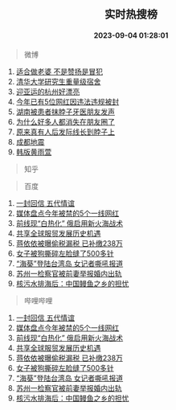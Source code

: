 <div align="center"><h2>实时热搜榜</h2><h4>2023-09-04 01:28:01</h4></div>

> 微博  

1. [适合做老婆 不是赞扬是冒犯](https://s.weibo.com/weibo?q=%E9%80%82%E5%90%88%E5%81%9A%E8%80%81%E5%A9%86%20%E4%B8%8D%E6%98%AF%E8%B5%9E%E6%89%AC%E6%98%AF%E5%86%92%E7%8A%AF&t=31&band_rank=1&Refer=top)<br />
2. [清华大学研究生重量级宿舍](https://s.weibo.com/weibo?q=%E6%B8%85%E5%8D%8E%E5%A4%A7%E5%AD%A6%E7%A0%94%E7%A9%B6%E7%94%9F%E9%87%8D%E9%87%8F%E7%BA%A7%E5%AE%BF%E8%88%8D&t=31&band_rank=2&Refer=top)<br />
3. [迎亚运的杭州好漂亮](https://s.weibo.com/weibo?q=%23%E8%BF%8E%E4%BA%9A%E8%BF%90%E7%9A%84%E6%9D%AD%E5%B7%9E%E5%A5%BD%E6%BC%82%E4%BA%AE%23&t=31&band_rank=3&Refer=top)<br />
4. [今年已有5位网红因违法违规被封](https://s.weibo.com/weibo?q=%23%E4%BB%8A%E5%B9%B4%E5%B7%B2%E6%9C%895%E4%BD%8D%E7%BD%91%E7%BA%A2%E5%9B%A0%E8%BF%9D%E6%B3%95%E8%BF%9D%E8%A7%84%E8%A2%AB%E5%B0%81%23&t=31&band_rank=4&Refer=top)<br />
5. [湖南被患者抹脖子牙医朋友发声](https://s.weibo.com/weibo?q=%23%E6%B9%96%E5%8D%97%E8%A2%AB%E6%82%A3%E8%80%85%E6%8A%B9%E8%84%96%E5%AD%90%E7%89%99%E5%8C%BB%E6%9C%8B%E5%8F%8B%E5%8F%91%E5%A3%B0%23&t=31&band_rank=5&Refer=top)<br />
6. [为什么好多人都消失在朋友圈了](https://s.weibo.com/weibo?q=%23%E4%B8%BA%E4%BB%80%E4%B9%88%E5%A5%BD%E5%A4%9A%E4%BA%BA%E9%83%BD%E6%B6%88%E5%A4%B1%E5%9C%A8%E6%9C%8B%E5%8F%8B%E5%9C%88%E4%BA%86%23&t=31&band_rank=6&Refer=top)<br />
7. [原来真有人后发际线长到脖子上](https://s.weibo.com/weibo?q=%E5%8E%9F%E6%9D%A5%E7%9C%9F%E6%9C%89%E4%BA%BA%E5%90%8E%E5%8F%91%E9%99%85%E7%BA%BF%E9%95%BF%E5%88%B0%E8%84%96%E5%AD%90%E4%B8%8A&t=31&band_rank=7&Refer=top)<br />
8. [成都地震](https://s.weibo.com/weibo?q=%E6%88%90%E9%83%BD%E5%9C%B0%E9%9C%87&t=31&band_rank=8&Refer=top)<br />
9. [韩版黄雨萱](https://s.weibo.com/weibo?q=%E9%9F%A9%E7%89%88%E9%BB%84%E9%9B%A8%E8%90%B1&t=31&band_rank=9&Refer=top)<br />

> 知乎  


> 百度  

1. [一封回信 五代情谊](https://www.baidu.com/s?wd=%E4%B8%80%E5%B0%81%E5%9B%9E%E4%BF%A1+%E4%BA%94%E4%BB%A3%E6%83%85%E8%B0%8A&sa=fyb_news&rsv_dl=fyb_news)<br />
2. [媒体盘点今年被禁的5个一线网红](https://www.baidu.com/s?wd=%E5%AA%92%E4%BD%93%E7%9B%98%E7%82%B9%E4%BB%8A%E5%B9%B4%E8%A2%AB%E7%A6%81%E7%9A%845%E4%B8%AA%E4%B8%80%E7%BA%BF%E7%BD%91%E7%BA%A2&sa=fyb_news&rsv_dl=fyb_news)<br />
3. [前线现“白热化” 俄启用新火海战术](https://www.baidu.com/s?wd=%E5%89%8D%E7%BA%BF%E7%8E%B0%E2%80%9C%E7%99%BD%E7%83%AD%E5%8C%96%E2%80%9D+%E4%BF%84%E5%90%AF%E7%94%A8%E6%96%B0%E7%81%AB%E6%B5%B7%E6%88%98%E6%9C%AF&sa=fyb_news&rsv_dl=fyb_news)<br />
4. [共享全球服贸发展历史机遇](https://www.baidu.com/s?wd=%E5%85%B1%E4%BA%AB%E5%85%A8%E7%90%83%E6%9C%8D%E8%B4%B8%E5%8F%91%E5%B1%95%E5%8E%86%E5%8F%B2%E6%9C%BA%E9%81%87&sa=fyb_news&rsv_dl=fyb_news)<br />
5. [蒋依依被曝偷税漏税 已补缴238万](https://www.baidu.com/s?wd=%E8%92%8B%E4%BE%9D%E4%BE%9D%E8%A2%AB%E6%9B%9D%E5%81%B7%E7%A8%8E%E6%BC%8F%E7%A8%8E+%E5%B7%B2%E8%A1%A5%E7%BC%B4238%E4%B8%87&sa=fyb_news&rsv_dl=fyb_news)<br />
6. [女子被狗撕碎左脸缝了500多针](https://www.baidu.com/s?wd=%E5%A5%B3%E5%AD%90%E8%A2%AB%E7%8B%97%E6%92%95%E7%A2%8E%E5%B7%A6%E8%84%B8%E7%BC%9D%E4%BA%86500%E5%A4%9A%E9%92%88&sa=fyb_news&rsv_dl=fyb_news)<br />
7. [“海葵”登陆台湾岛 女记者嘶吼报道](https://www.baidu.com/s?wd=%E2%80%9C%E6%B5%B7%E8%91%B5%E2%80%9D%E7%99%BB%E9%99%86%E5%8F%B0%E6%B9%BE%E5%B2%9B+%E5%A5%B3%E8%AE%B0%E8%80%85%E5%98%B6%E5%90%BC%E6%8A%A5%E9%81%93&sa=fyb_news&rsv_dl=fyb_news)<br />
8. [苏州一检察官被前妻举报婚内出轨](https://www.baidu.com/s?wd=%E8%8B%8F%E5%B7%9E%E4%B8%80%E6%A3%80%E5%AF%9F%E5%AE%98%E8%A2%AB%E5%89%8D%E5%A6%BB%E4%B8%BE%E6%8A%A5%E5%A9%9A%E5%86%85%E5%87%BA%E8%BD%A8&sa=fyb_news&rsv_dl=fyb_news)<br />
9. [核污水排海后：中国鳗鱼之乡的担忧](https://www.baidu.com/s?wd=%E6%A0%B8%E6%B1%A1%E6%B0%B4%E6%8E%92%E6%B5%B7%E5%90%8E%EF%BC%9A%E4%B8%AD%E5%9B%BD%E9%B3%97%E9%B1%BC%E4%B9%8B%E4%B9%A1%E7%9A%84%E6%8B%85%E5%BF%A7&sa=fyb_news&rsv_dl=fyb_news)<br />

> 哔哩哔哩  

1. [一封回信 五代情谊](https://www.baidu.com/s?wd=%E4%B8%80%E5%B0%81%E5%9B%9E%E4%BF%A1+%E4%BA%94%E4%BB%A3%E6%83%85%E8%B0%8A&sa=fyb_news&rsv_dl=fyb_news)<br />
2. [媒体盘点今年被禁的5个一线网红](https://www.baidu.com/s?wd=%E5%AA%92%E4%BD%93%E7%9B%98%E7%82%B9%E4%BB%8A%E5%B9%B4%E8%A2%AB%E7%A6%81%E7%9A%845%E4%B8%AA%E4%B8%80%E7%BA%BF%E7%BD%91%E7%BA%A2&sa=fyb_news&rsv_dl=fyb_news)<br />
3. [前线现“白热化” 俄启用新火海战术](https://www.baidu.com/s?wd=%E5%89%8D%E7%BA%BF%E7%8E%B0%E2%80%9C%E7%99%BD%E7%83%AD%E5%8C%96%E2%80%9D+%E4%BF%84%E5%90%AF%E7%94%A8%E6%96%B0%E7%81%AB%E6%B5%B7%E6%88%98%E6%9C%AF&sa=fyb_news&rsv_dl=fyb_news)<br />
4. [共享全球服贸发展历史机遇](https://www.baidu.com/s?wd=%E5%85%B1%E4%BA%AB%E5%85%A8%E7%90%83%E6%9C%8D%E8%B4%B8%E5%8F%91%E5%B1%95%E5%8E%86%E5%8F%B2%E6%9C%BA%E9%81%87&sa=fyb_news&rsv_dl=fyb_news)<br />
5. [蒋依依被曝偷税漏税 已补缴238万](https://www.baidu.com/s?wd=%E8%92%8B%E4%BE%9D%E4%BE%9D%E8%A2%AB%E6%9B%9D%E5%81%B7%E7%A8%8E%E6%BC%8F%E7%A8%8E+%E5%B7%B2%E8%A1%A5%E7%BC%B4238%E4%B8%87&sa=fyb_news&rsv_dl=fyb_news)<br />
6. [女子被狗撕碎左脸缝了500多针](https://www.baidu.com/s?wd=%E5%A5%B3%E5%AD%90%E8%A2%AB%E7%8B%97%E6%92%95%E7%A2%8E%E5%B7%A6%E8%84%B8%E7%BC%9D%E4%BA%86500%E5%A4%9A%E9%92%88&sa=fyb_news&rsv_dl=fyb_news)<br />
7. [“海葵”登陆台湾岛 女记者嘶吼报道](https://www.baidu.com/s?wd=%E2%80%9C%E6%B5%B7%E8%91%B5%E2%80%9D%E7%99%BB%E9%99%86%E5%8F%B0%E6%B9%BE%E5%B2%9B+%E5%A5%B3%E8%AE%B0%E8%80%85%E5%98%B6%E5%90%BC%E6%8A%A5%E9%81%93&sa=fyb_news&rsv_dl=fyb_news)<br />
8. [苏州一检察官被前妻举报婚内出轨](https://www.baidu.com/s?wd=%E8%8B%8F%E5%B7%9E%E4%B8%80%E6%A3%80%E5%AF%9F%E5%AE%98%E8%A2%AB%E5%89%8D%E5%A6%BB%E4%B8%BE%E6%8A%A5%E5%A9%9A%E5%86%85%E5%87%BA%E8%BD%A8&sa=fyb_news&rsv_dl=fyb_news)<br />
9. [核污水排海后：中国鳗鱼之乡的担忧](https://www.baidu.com/s?wd=%E6%A0%B8%E6%B1%A1%E6%B0%B4%E6%8E%92%E6%B5%B7%E5%90%8E%EF%BC%9A%E4%B8%AD%E5%9B%BD%E9%B3%97%E9%B1%BC%E4%B9%8B%E4%B9%A1%E7%9A%84%E6%8B%85%E5%BF%A7&sa=fyb_news&rsv_dl=fyb_news)<br />

